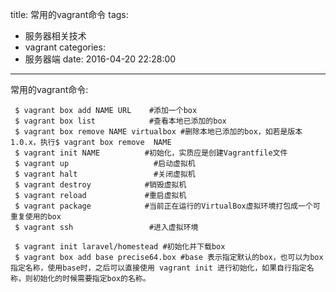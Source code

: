title: 常用的vagrant命令
tags:
  - 服务器相关技术
  - vagrant
categories:
  - 服务器端
date: 2016-04-20 22:28:00
---

常用的vagrant命令:
```
 $ vagrant box add NAME URL    #添加一个box
 $ vagrant box list            #查看本地已添加的box
 $ vagrant box remove NAME virtualbox #删除本地已添加的box，如若是版本1.0.x，执行$ vagrant box remove  NAME
 $ vagrant init NAME          #初始化，实质应是创建Vagrantfile文件
 $ vagrant up                   #启动虚拟机
 $ vagrant halt                 #关闭虚拟机
 $ vagrant destroy            #销毁虚拟机
 $ vagrant reload             #重启虚拟机
 $ vagrant package            #当前正在运行的VirtualBox虚拟环境打包成一个可重复使用的box
 $ vagrant ssh                 #进入虚拟环境
 
 $ vagrant init laravel/homestead #初始化并下载box
 $ vagrant box add base precise64.box #base 表示指定默认的box，也可以为box指定名称，使用base时，之后可以直接使用 vagrant init 进行初始化，如果自行指定名称，则初始化的时候需要指定box的名称。
```